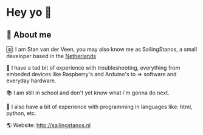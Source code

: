 # Hey yo 👋


## 🚀 About me
🆔: I am Stan van der Veen, you may also know me as SailingStanos, a small developer based in the [Netherlands](https://en.wikipedia.org/wiki/Netherlandsh)

📖 I have a tad bit of experience with troubleshooting, everything from embeded devices like Raspberry's and Arduino's to => software and everyday hardware.

📚 I am still in school and don't yet know what i'm gonna do next.

📖 I also have a bit of experience with programming in languages like: html, python, etc.


🌎 Website: http://sailingstanos.nl
